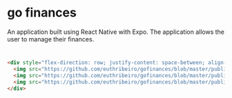 # go finances
An application built using React Native with Expo. The application allows the user to manage their finances.
#
```html
<div style="flex-direction: row; justify-content: space-between; align-items: center; width: 100%;">
  <img src="https://github.com/euthribeiro/gofinances/blob/master/public/dashboard.jpg" width="200">
  <img src="https://github.com/euthribeiro/gofinances/blob/master/public/register.jpg" width="200">
  <img src="https://github.com/euthribeiro/gofinances/blob/master/public/resume.jpg" width="200">
</div>
```

